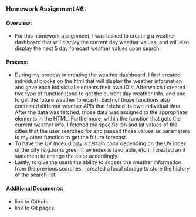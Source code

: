 ### Homework Assignment #6:

#### Overview:
- For this homework assignment, I was tasked to creating a weather dashboard that will display the current day weather values, and will also display the next 5 day forecast weather values upon search.

#### Process:
- During my process in creating the weather dashboard, I first created individual blocks on the html that will display the weather information and gave each individual elements their own ID's. Afterwhich I created two type of functions(one to get the current day weather info, and one to get the future weather forecast). Each of those functions also contained different weather APIs that fetched its own individual data. After the data was fetched, those data was assigned to the appropriate elements in the HTML. Furthermore, within the function that gets the current weather info, I fetched the specific lon and lat values of the cities that the user searched for and passed those values as parameters to my other function to get the future forecast.
- To have the UV Index diplay a certain color depending on the UV index of the city (e.g.turns green if uv index is favorable, etc.), I created an if statement to change the color accordingly.
- Lastly, to give the users the ability to access the weather information from the previous searches, I created a local storage to store the history of the search list. 

#### Additional Documents:
- link to Github:
- link to Git pages:
